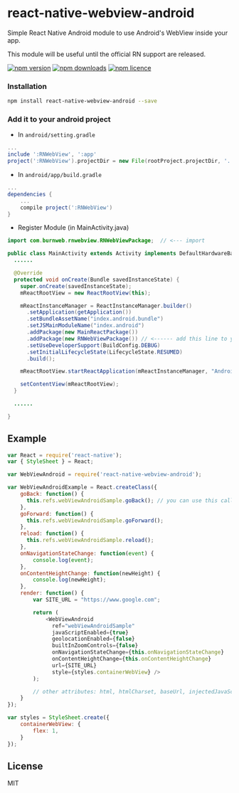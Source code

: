 # react-native-webview-android
Simple React Native Android module to use Android's WebView inside your app.

This module will be useful until the official RN support are released.

[![npm version](http://img.shields.io/npm/v/react-native-webview-android.svg?style=flat-square)](https://npmjs.org/package/react-native-webview-android "View this project on npm")
[![npm downloads](http://img.shields.io/npm/dm/react-native-webview-android.svg?style=flat-square)](https://npmjs.org/package/react-native-webview-android "View this project on npm")
[![npm licence](http://img.shields.io/npm/l/react-native-webview-android.svg?style=flat-square)](https://npmjs.org/package/react-native-webview-android "View this project on npm")

### Installation

```bash
npm install react-native-webview-android --save
```

### Add it to your android project

* In `android/setting.gradle`

```gradle
...
include ':RNWebView', ':app'
project(':RNWebView').projectDir = new File(rootProject.projectDir, '../node_modules/react-native-webview-android')
```

* In `android/app/build.gradle`

```gradle
...
dependencies {
    ...
    compile project(':RNWebView')
}
```

* Register Module (in MainActivity.java)

```java
import com.burnweb.rnwebview.RNWebViewPackage;  // <--- import

public class MainActivity extends Activity implements DefaultHardwareBackBtnHandler {
  ......

  @Override
  protected void onCreate(Bundle savedInstanceState) {
    super.onCreate(savedInstanceState);
    mReactRootView = new ReactRootView(this);

    mReactInstanceManager = ReactInstanceManager.builder()
      .setApplication(getApplication())
      .setBundleAssetName("index.android.bundle")
      .setJSMainModuleName("index.android")
      .addPackage(new MainReactPackage())
      .addPackage(new RNWebViewPackage()) // <------ add this line to yout MainActivity class
      .setUseDeveloperSupport(BuildConfig.DEBUG)
      .setInitialLifecycleState(LifecycleState.RESUMED)
      .build();

    mReactRootView.startReactApplication(mReactInstanceManager, "AndroidRNSample", null);

    setContentView(mReactRootView);
  }

  ......

}
```

## Example
```javascript
var React = require('react-native');
var { StyleSheet } = React;

var WebViewAndroid = require('react-native-webview-android');

var WebViewAndroidExample = React.createClass({
    goBack: function() {
      this.refs.webViewAndroidSample.goBack(); // you can use this callbacks to control webview
    },
    goForward: function() {
      this.refs.webViewAndroidSample.goForward();
    },
    reload: function() {
      this.refs.webViewAndroidSample.reload();
    },
    onNavigationStateChange: function(event) {
        console.log(event);
    },
    onContentHeightChange: function(newHeight) {
        console.log(newHeight);
    },
    render: function() {
        var SITE_URL = "https://www.google.com";

        return (
            <WebViewAndroid
              ref="webViewAndroidSample"
              javaScriptEnabled={true}
              geolocationEnabled={false}
              builtInZoomControls={false}
              onNavigationStateChange={this.onNavigationStateChange}
              onContentHeightChange={this.onContentHeightChange}
              url={SITE_URL}
              style={styles.containerWebView} />
        );

        // other attributes: html, htmlCharset, baseUrl, injectedJavaScript, disableCookies
    }
});

var styles = StyleSheet.create({
    containerWebView: {
        flex: 1,
    }
});
```

## License
MIT
